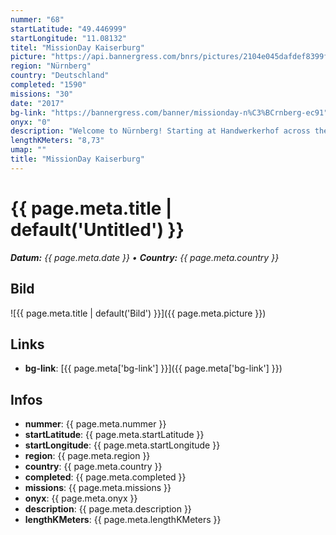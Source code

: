 ```yaml
---
nummer: "68"
startLatitude: "49.446999"
startLongitude: "11.08132"
titel: "MissionDay Kaiserburg"
picture: "https://api.bannergress.com/bnrs/pictures/2104e045dafdef8399f8f8b76ec19f50"
region: "Nürnberg"
country: "Deutschland"
completed: "1590"
missions: "30"
date: "2017"
bg-link: "https://bannergress.com/banner/missionday-n%C3%BCrnberg-ec91"
onyx: "0"
description: "Welcome to Nürnberg! Starting at Handwerkerhof across the main station this mission will lead you all along the old city wall up to the imperial castle and back to the main station."
lengthKMeters: "8,73"
umap: ""
title: "MissionDay Kaiserburg"
---
```

# {{ page.meta.title | default('Untitled') }}

_**Datum:** {{ page.meta.date }} • **Country:** {{ page.meta.country }}_

## Bild
![{{ page.meta.title | default('Bild') }}]({{ page.meta.picture }})

## Links
- **bg-link**: [{{ page.meta['bg-link'] }}]({{ page.meta['bg-link'] }})

## Infos
- **nummer**: {{ page.meta.nummer }}
- **startLatitude**: {{ page.meta.startLatitude }}
- **startLongitude**: {{ page.meta.startLongitude }}
- **region**: {{ page.meta.region }}
- **country**: {{ page.meta.country }}
- **completed**: {{ page.meta.completed }}
- **missions**: {{ page.meta.missions }}
- **onyx**: {{ page.meta.onyx }}
- **description**: {{ page.meta.description }}
- **lengthKMeters**: {{ page.meta.lengthKMeters }}
